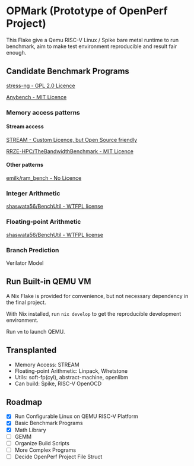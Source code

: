 # OPMark (Prototype of OpenPerf Project)

This Flake give a Qemu RISC-V Linux / Spike bare metal runtime to run benchmark, aim to make test environment reproducible and result fair enough.

## Candidate Benchmark Programs

[stress-ng - GPL 2.0 Licence](https://github.com/ColinIanKing/stress-ng)

[Anybench - MIT Licence](https://github.com/EntityFX/anybench)

### Memory access patterns

#### Stream access

[STREAM - Custom Licence, but Open Source friendly](https://github.com/jeffhammond/STREAM)

[RRZE-HPC/TheBandwidthBenchmark - MIT Licence](https://github.com/RRZE-HPC/TheBandwidthBenchmark?tab=readme-ov-file)

#### Other patterns

[emilk/ram_bench - No Licence](https://github.com/emilk/ram_bench)

### Integer Arithmetic

[shaswata56/BenchUtil - WTFPL license](https://github.com/shaswata56/BenchUtil?tab=readme-ov-file)

### Floating-point Arithmetic

[shaswata56/BenchUtil - WTFPL license](https://github.com/shaswata56/BenchUtil?tab=readme-ov-file)

### Branch Prediction

Verilator Model

## Run Built-in QEMU VM

A Nix Flake is provided for convenience, but not necessary dependency in the final project.

With Nix installed, run `nix develop` to get the reproducible development environment.

Run `vm` to launch QEMU.

## Transplanted

* Memory Access: STREAM
* Floating-point Arithmetic: Linpack, Whetstone
* Utils: soft-fp(cyl), abstract-machine, openlibm
* Can build: Spike, RISC-V OpenOCD

## Roadmap

- [x] Run Configurable Linux on QEMU RISC-V Platform
- [x] Basic Benchmark Programs
- [x] Math Library
- [ ] GEMM
- [ ] Organize Build Scripts
- [ ] More Complex Programs
- [ ] Decide OpenPerf Project File Struct